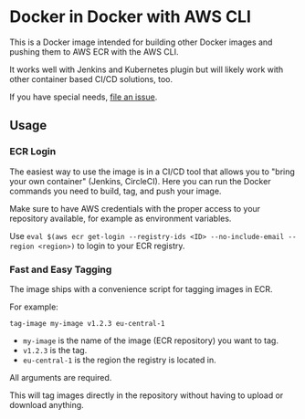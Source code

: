 # Docker in Docker with AWS CLI

This is a Docker image intended for building other
Docker images and pushing them to AWS ECR with the 
AWS CLI.

It works well with Jenkins and Kubernetes plugin
but will likely work with other container based
CI/CD solutions, too.

If you have special needs,
[file an issue](https://github.com/fiskeben/aws-docker-in-docker/issues/new).

## Usage

### ECR Login

The easiest way to use the image is in a CI/CD tool that
allows you to "bring your own container"
(Jenkins, CircleCI).
Here you can run the Docker commands you need to build,
tag, and push your image.

Make sure to have AWS credentials with the proper access
to your repository available, for example as environment
variables.

Use
`eval $(aws ecr get-login --registry-ids <ID> --no-include-email --region <region>)`
to login to your ECR registry.

### Fast and Easy Tagging

The image ships with a convenience script for tagging
images in ECR.

For example:

`tag-image my-image v1.2.3 eu-central-1`

* `my-image` is the name of the image (ECR repository)
  you want to tag.
* `v1.2.3` is the tag.
* `eu-central-1` is the region the registry is located in.

All arguments are required.

This will tag images directly in the repository without
having to upload or download anything.

